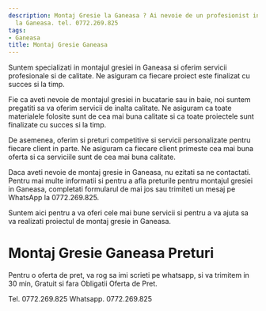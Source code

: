 ```yaml
---
description: Montaj Gresie la Ganeasa ? Ai nevoie de un profesionist in Montaj Gresie
  la Ganeasa. tel. 0772.269.825
tags:
- Ganeasa
title: Montaj Gresie Ganeasa
---
```



Suntem specializati in montajul gresiei in Ganeasa si oferim servicii profesionale si de calitate. Ne asiguram ca fiecare proiect este finalizat cu succes si la timp.

Fie ca aveti nevoie de montajul gresiei in bucatarie sau in baie, noi suntem pregatiti sa va oferim servicii de inalta calitate. Ne asiguram ca toate materialele folosite sunt de cea mai buna calitate si ca toate proiectele sunt finalizate cu succes si la timp.

De asemenea, oferim si preturi competitive si servicii personalizate pentru fiecare client in parte. Ne asiguram ca fiecare client primeste cea mai buna oferta si ca serviciile sunt de cea mai buna calitate.

Daca aveti nevoie de montaj gresie in Ganeasa, nu ezitati sa ne contactati. Pentru mai multe informatii si pentru a afla preturile pentru montajul gresiei in Ganeasa, completati formularul de mai jos sau trimiteti un mesaj pe WhatsApp la 0772.269.825. 

Suntem aici pentru a va oferi cele mai bune servicii si pentru a va ajuta sa va realizati proiectul de montaj gresie in Ganeasa.

# Montaj Gresie Ganeasa Preturi
Pentru o oferta de pret, va rog sa imi scrieti pe whatsapp, si va trimitem in 30 min, Gratuit si fara Obligatii Oferta de Pret.

Tel. 0772.269.825
Whatsapp. 0772.269.825